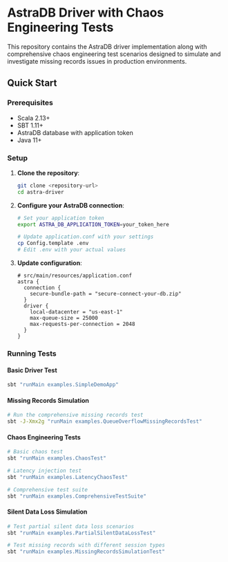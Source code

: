 # AstraDB Driver with Chaos Engineering Tests

This repository contains the AstraDB driver implementation along with comprehensive chaos engineering test scenarios designed to simulate and investigate missing records issues in production environments.


## Quick Start

### Prerequisites
- Scala 2.13+
- SBT 1.11+
- AstraDB database with application token
- Java 11+

### Setup

1. **Clone the repository**:
   ```bash
   git clone <repository-url>
   cd astra-driver
   ```

2. **Configure your AstraDB connection**:
   ```bash
   # Set your application token
   export ASTRA_DB_APPLICATION_TOKEN=your_token_here
   
   # Update application.conf with your settings
   cp Config.template .env
   # Edit .env with your actual values
   ```

3. **Update configuration**:
   ```hocon
   # src/main/resources/application.conf
   astra {
     connection {
       secure-bundle-path = "secure-connect-your-db.zip"
     }
     driver {
       local-datacenter = "us-east-1"
       max-queue-size = 25000
       max-requests-per-connection = 2048
     }
   }
   ```

### Running Tests

#### Basic Driver Test
```bash
sbt "runMain examples.SimpleDemoApp"
```

#### Missing Records Simulation
```bash
# Run the comprehensive missing records test
sbt -J-Xmx2g "runMain examples.QueueOverflowMissingRecordsTest"
```

#### Chaos Engineering Tests
```bash
# Basic chaos test
sbt "runMain examples.ChaosTest"

# Latency injection test
sbt "runMain examples.LatencyChaosTest"

# Comprehensive test suite
sbt "runMain examples.ComprehensiveTestSuite"
```

#### Silent Data Loss Simulation
```bash
# Test partial silent data loss scenarios
sbt "runMain examples.PartialSilentDataLossTest"

# Test missing records with different session types
sbt "runMain examples.MissingRecordsSimulationTest"
```


